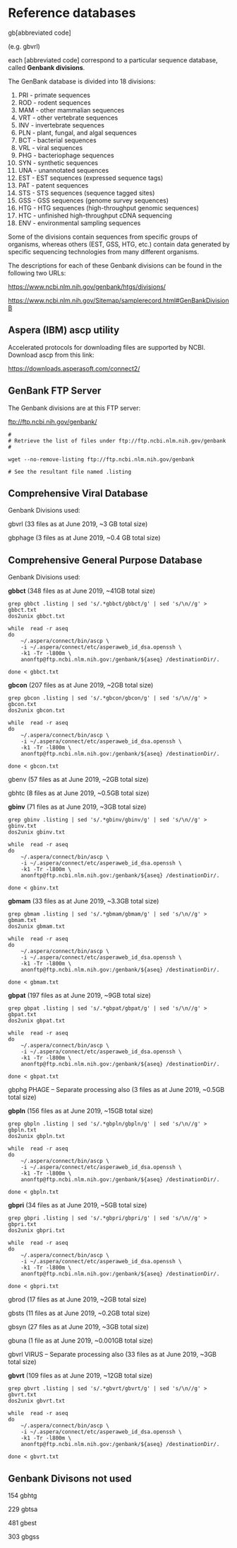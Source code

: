 # Reference databases #
 
 gb[abbreviated code] 
 
 (e.g. gbvrl) 
 
 each [abbreviated code] correspond to a particular sequence database, called **Genbank divisions**. 
 
 The GenBank database is divided into 18 divisions:

  1. PRI - primate sequences
  2. ROD - rodent sequences
  3. MAM - other mammalian sequences
  4. VRT - other vertebrate sequences
  5. INV - invertebrate sequences
  6. PLN - plant, fungal, and algal sequences
  7. BCT - bacterial sequences
  8. VRL - viral sequences
  9. PHG - bacteriophage sequences
10. SYN - synthetic sequences
11. UNA - unannotated sequences
12. EST - EST sequences (expressed sequence tags)
13. PAT - patent sequences
14. STS - STS sequences (sequence tagged sites)
15. GSS - GSS sequences (genome survey sequences)
16. HTG - HTG sequences (high-throughput genomic sequences)
17. HTC - unfinished high-throughput cDNA sequencing
18. ENV - environmental sampling sequences

Some of the divisions contain sequences from specific groups of organisms, whereas others (EST, GSS, HTG, etc.) contain data generated by specific sequencing technologies from many different organisms.

The descriptions for each of these Genbank divisions can be found in the following two URLs: 

https://www.ncbi.nlm.nih.gov/genbank/htgs/divisions/

https://www.ncbi.nlm.nih.gov/Sitemap/samplerecord.html#GenBankDivisionB

## Aspera (IBM) ascp utility ##

Accelerated protocols for downloading files are supported by NCBI. Download ascp from this link:

https://downloads.asperasoft.com/connect2/


## GenBank FTP Server ##

The Genbank divisions are at this FTP server:

ftp://ftp.ncbi.nih.gov/genbank/

```
#
# Retrieve the list of files under ftp://ftp.ncbi.nlm.nih.gov/genbank
# 

wget --no-remove-listing ftp://ftp.ncbi.nlm.nih.gov/genbank

# See the resultant file named .listing
```

## Comprehensive Viral Database ##

Genbank Divisions used:

gbvrl (33 files as at June 2019, ~3 GB total size)

gbphage (3 files as at June 2019, ~0.4 GB total size)

## Comprehensive General Purpose Database ##

Genbank Divisions used:

**gbbct** (348 files as at June 2019, ~41GB total size)

```
grep gbbct .listing | sed 's/.*gbbct/gbbct/g' | sed 's/\n//g' > gbbct.txt
dos2unix gbbct.txt

while  read -r aseq
do
    ~/.aspera/connect/bin/ascp \
    -i ~/.aspera/connect/etc/asperaweb_id_dsa.openssh \
    -k1 -Tr -l800m \
    anonftp@ftp.ncbi.nlm.nih.gov:/genbank/${aseq} /destinationDir/.  

done < gbbct.txt 
```

**gbcon** (207 files as at June 2019, ~2GB total size)

```
grep gbcon .listing | sed 's/.*gbcon/gbcon/g' | sed 's/\n//g' > gbcon.txt
dos2unix gbcon.txt

while  read -r aseq
do
    ~/.aspera/connect/bin/ascp \
    -i ~/.aspera/connect/etc/asperaweb_id_dsa.openssh \
    -k1 -Tr -l800m \
    anonftp@ftp.ncbi.nlm.nih.gov:/genbank/${aseq} /destinationDir/.  

done < gbcon.txt
```

gbenv (57 files as at June 2019, ~2GB total size)

gbhtc (8 files as at June 2019, ~0.5GB total size) 

**gbinv** (71 files as at June 2019, ~3GB total size)

```
grep gbinv .listing | sed 's/.*gbinv/gbinv/g' | sed 's/\n//g' > gbinv.txt
dos2unix gbinv.txt

while  read -r aseq
do
    ~/.aspera/connect/bin/ascp \
    -i ~/.aspera/connect/etc/asperaweb_id_dsa.openssh \
    -k1 -Tr -l800m \
    anonftp@ftp.ncbi.nlm.nih.gov:/genbank/${aseq} /destinationDir/.  

done < gbinv.txt 
```

**gbmam** (33 files as at June 2019, ~3.3GB total size)

```
grep gbmam .listing | sed 's/.*gbmam/gbmam/g' | sed 's/\n//g' > gbmam.txt
dos2unix gbmam.txt

while  read -r aseq
do
    ~/.aspera/connect/bin/ascp \
    -i ~/.aspera/connect/etc/asperaweb_id_dsa.openssh \
    -k1 -Tr -l800m \
    anonftp@ftp.ncbi.nlm.nih.gov:/genbank/${aseq} /destinationDir/.  

done < gbmam.txt 
```

**gbpat** (197 files as at June 2019, ~9GB total size)

```
grep gbpat .listing | sed 's/.*gbpat/gbpat/g' | sed 's/\n//g' > gbpat.txt
dos2unix gbpat.txt

while  read -r aseq
do
    ~/.aspera/connect/bin/ascp \
    -i ~/.aspera/connect/etc/asperaweb_id_dsa.openssh \
    -k1 -Tr -l800m \
    anonftp@ftp.ncbi.nlm.nih.gov:/genbank/${aseq} /destinationDir/.  

done < gbpat.txt 
```

gbphg PHAGE – Separate processing also (3 files as at June 2019, ~0.5GB total size)

**gbpln** (156 files as at June 2019, ~15GB total size)

```
grep gbpln .listing | sed 's/.*gbpln/gbpln/g' | sed 's/\n//g' > gbpln.txt
dos2unix gbpln.txt

while  read -r aseq
do
    ~/.aspera/connect/bin/ascp \
    -i ~/.aspera/connect/etc/asperaweb_id_dsa.openssh \
    -k1 -Tr -l800m \
    anonftp@ftp.ncbi.nlm.nih.gov:/genbank/${aseq} /destinationDir/.  

done < gbpln.txt 
```

**gbpri** (34 files as at June 2019, ~5GB total size)

```
grep gbpri .listing | sed 's/.*gbpri/gbpri/g' | sed 's/\n//g' > gbpri.txt
dos2unix gbpri.txt

while  read -r aseq
do
    ~/.aspera/connect/bin/ascp \
    -i ~/.aspera/connect/etc/asperaweb_id_dsa.openssh \
    -k1 -Tr -l800m \
    anonftp@ftp.ncbi.nlm.nih.gov:/genbank/${aseq} /destinationDir/.  

done < gbpri.txt 
```

gbrod (17 files as at June 2019, ~2GB total size)

gbsts (11 files as at June 2019, ~0.2GB total size)

gbsyn (27 files as at June 2019, ~3GB total size)

gbuna (1 file as at June 2019, ~0.001GB total size)

gbvrl VIRUS – Separate processing also (33 files as at June 2019, ~3GB total size)

**gbvrt** (109 files as at June 2019, ~12GB total size)

```
grep gbvrt .listing | sed 's/.*gbvrt/gbvrt/g' | sed 's/\n//g' > gbvrt.txt
dos2unix gbvrt.txt

while  read -r aseq
do
    ~/.aspera/connect/bin/ascp \
    -i ~/.aspera/connect/etc/asperaweb_id_dsa.openssh \
    -k1 -Tr -l800m \
    anonftp@ftp.ncbi.nlm.nih.gov:/genbank/${aseq} /destinationDir/.  

done < gbvrt.txt 
```

## Genbank Divisons not used ##

154 gbhtg 

229 gbtsa 

481 gbest 

303 gbgss
 

